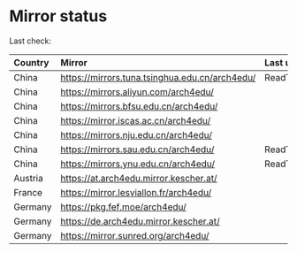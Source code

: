 <script src="./time.js"></script>
# Mirror status
Last check: <script type="text/javascript">localize(1682695083.1248543);</script>

|Country|Mirror|Last update|
|:------|:-----|:----------|
|China|https://mirrors.tuna.tsinghua.edu.cn/arch4edu/|ReadTimeout|
|China|https://mirrors.aliyun.com/arch4edu/|<script type="text/javascript">localize(1682620249);</script>|
|China|https://mirrors.bfsu.edu.cn/arch4edu/|<script type="text/javascript">localize(1682663512);</script>|
|China|https://mirror.iscas.ac.cn/arch4edu/|<script type="text/javascript">localize(1682663512);</script>|
|China|https://mirrors.nju.edu.cn/arch4edu/|<script type="text/javascript">localize(1682663512);</script>|
|China|https://mirrors.sau.edu.cn/arch4edu/|ReadTimeout|
|China|https://mirrors.ynu.edu.cn/arch4edu/|ReadTimeout|
|Austria|https://at.arch4edu.mirror.kescher.at/|<script type="text/javascript">localize(1682663512);</script>|
|France|https://mirror.lesviallon.fr/arch4edu/|<script type="text/javascript">localize(1682663512);</script>|
|Germany|https://pkg.fef.moe/arch4edu/|<script type="text/javascript">localize(1682663512);</script>|
|Germany|https://de.arch4edu.mirror.kescher.at/|<script type="text/javascript">localize(1682663512);</script>|
|Germany|https://mirror.sunred.org/arch4edu/|<script type="text/javascript">localize(1682663512);</script>|

<script src="./tablefilter/tablefilter.js"></script>
<script src="./table.js"></script>